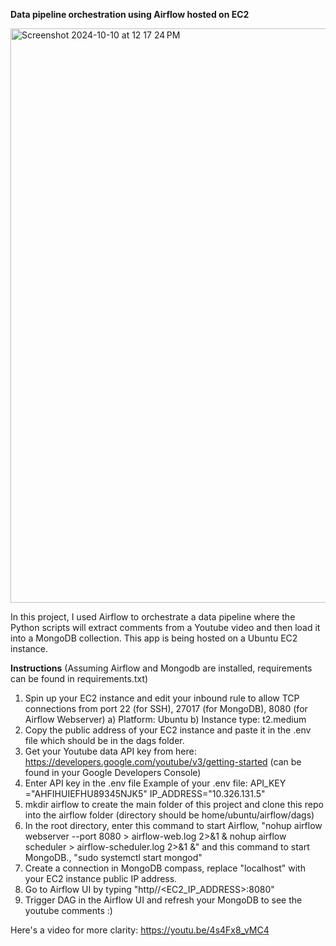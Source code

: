 **Data pipeline orchestration using Airflow hosted on EC2**

<img width="919" alt="Screenshot 2024-10-10 at 12 17 24 PM" src="https://github.com/user-attachments/assets/d3c873a9-f9a4-4d10-8d1e-408212969129">

In this project, I used Airflow to orchestrate a data pipeline where the Python scripts will extract comments from a Youtube video and then load it into a MongoDB collection. This app is being hosted on a Ubuntu EC2 instance.

**Instructions** (Assuming Airflow and Mongodb are installed, requirements can be found in requirements.txt)
1) Spin up your EC2 instance and edit your inbound rule to allow TCP connections from port 22 (for SSH), 27017 (for MongoDB), 8080 (for Airflow Webserver)
   a) Platform: Ubuntu
   b) Instance type: t2.medium
2) Copy the public address of your EC2 instance and paste it in the .env file which should be in the dags folder.
3) Get your Youtube data API key from here: https://developers.google.com/youtube/v3/getting-started (can be found in your Google Developers Console)
4) Enter API key in the .env file
   Example of your .env file:
   API_KEY ="AHFIHUIEFHU89345NJK5"
   IP_ADDRESS="10.326.131.5"
5) mkdir airflow to create the main folder of this project and clone this repo into the airflow folder (directory should be home/ubuntu/airflow/dags)
6) In the root directory, enter this command to start Airflow, "nohup airflow webserver --port 8080 > airflow-web.log 2>&1 & nohup airflow scheduler > airflow-scheduler.log 2>&1 &" and this command to start MongoDB., "sudo systemctl start mongod"
7) Create a connection in MongoDB compass, replace "localhost" with your EC2 instance public IP address.
8) Go to Airflow UI by typing "http//<EC2_IP_ADDRESS>:8080"
9) Trigger DAG in the Airflow UI and refresh your MongoDB to see the youtube comments :)

Here's a video for more clarity:
https://youtu.be/4s4Fx8_vMC4
